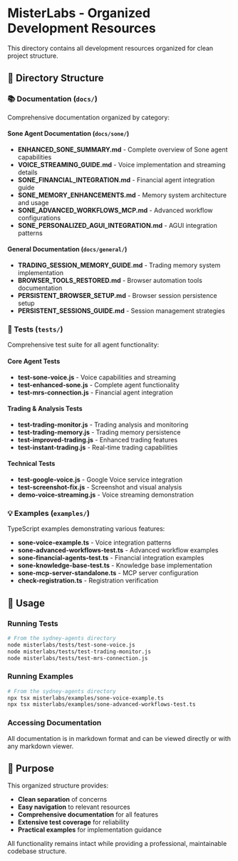 # MisterLabs - Organized Development Resources

This directory contains all development resources organized for clean project structure.

## 📁 Directory Structure

### 📚 Documentation (`docs/`)
Comprehensive documentation organized by category:

#### Sone Agent Documentation (`docs/sone/`)
- **ENHANCED_SONE_SUMMARY.md** - Complete overview of Sone agent capabilities
- **VOICE_STREAMING_GUIDE.md** - Voice implementation and streaming details
- **SONE_FINANCIAL_INTEGRATION.md** - Financial agent integration guide
- **SONE_MEMORY_ENHANCEMENTS.md** - Memory system architecture and usage
- **SONE_ADVANCED_WORKFLOWS_MCP.md** - Advanced workflow configurations
- **SONE_PERSONALIZED_AGUI_INTEGRATION.md** - AGUI integration patterns

#### General Documentation (`docs/general/`)
- **TRADING_SESSION_MEMORY_GUIDE.md** - Trading memory system implementation
- **BROWSER_TOOLS_RESTORED.md** - Browser automation tools documentation
- **PERSISTENT_BROWSER_SETUP.md** - Browser session persistence setup
- **PERSISTENT_SESSIONS_GUIDE.md** - Session management strategies

### 🧪 Tests (`tests/`)
Comprehensive test suite for all agent functionality:

#### Core Agent Tests
- **test-sone-voice.js** - Voice capabilities and streaming
- **test-enhanced-sone.js** - Complete agent functionality
- **test-mrs-connection.js** - Financial agent integration

#### Trading & Analysis Tests
- **test-trading-monitor.js** - Trading analysis and monitoring
- **test-trading-memory.js** - Trading memory persistence
- **test-improved-trading.js** - Enhanced trading features
- **test-instant-trading.js** - Real-time trading capabilities

#### Technical Tests
- **test-google-voice.js** - Google Voice service integration
- **test-screenshot-fix.js** - Screenshot and visual analysis
- **demo-voice-streaming.js** - Voice streaming demonstration

### 💡 Examples (`examples/`)
TypeScript examples demonstrating various features:

- **sone-voice-example.ts** - Voice integration patterns
- **sone-advanced-workflows-test.ts** - Advanced workflow examples
- **sone-financial-agents-test.ts** - Financial integration examples
- **sone-knowledge-base-test.ts** - Knowledge base implementation
- **sone-mcp-server-standalone.ts** - MCP server configuration
- **check-registration.ts** - Registration verification

## 🚀 Usage

### Running Tests
```bash
# From the sydney-agents directory
node misterlabs/tests/test-sone-voice.js
node misterlabs/tests/test-trading-monitor.js
node misterlabs/tests/test-mrs-connection.js
```

### Running Examples
```bash
# From the sydney-agents directory
npx tsx misterlabs/examples/sone-voice-example.ts
npx tsx misterlabs/examples/sone-advanced-workflows-test.ts
```

### Accessing Documentation
All documentation is in markdown format and can be viewed directly or with any markdown viewer.

## 🎯 Purpose

This organized structure provides:
- **Clean separation** of concerns
- **Easy navigation** to relevant resources
- **Comprehensive documentation** for all features
- **Extensive test coverage** for reliability
- **Practical examples** for implementation guidance

All functionality remains intact while providing a professional, maintainable codebase structure.
